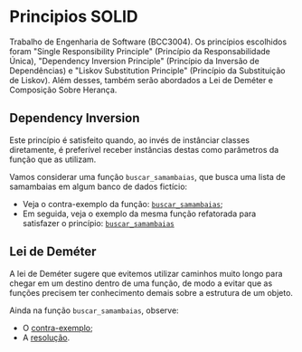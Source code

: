 # Principios SOLID
Trabalho de Engenharia de Software (BCC3004). Os princípios escolhidos foram "Single Responsibility Principle"
(Princípio da Responsabilidade Única), "Dependency Inversion Principle" (Princípio da Inversão de Dependências)
e "Liskov Substitution Principle" (Princípio da Substituição de Liskov). Além desses, também serão abordados a
Lei de Deméter e Composição Sobre Herança.

## Dependency Inversion
Este princípio é satisfeito quando, ao invés de instânciar classes diretamente, é preferível receber instâncias destas
como parâmetros da função que as utilizam.

Vamos considerar uma função `buscar_samambaias`, que busca uma lista de samambaias em algum banco de dados
fictício:
- Veja o contra-exemplo da função: [`buscar_samambaias`](./exemplos/src/donts/dependency_inversion.rs);
- Em seguida, veja o exemplo da mesma função refatorada para satisfazer o princípio:
    [`buscar_samambaias`](./exemplos/src/dos/dependency_inversion.rs)

## Lei de Deméter
A lei de Deméter sugere que evitemos utilizar caminhos muito longo para chegar em um destino dentro de uma função,
de modo a evitar que as funções precisem ter conhecimento demais sobre a estrutura de um objeto.

Ainda na função `buscar_samambaias`, observe:
- O [contra-exemplo](./exemplos/src/donts/demeter.rs);
- A [resolução](./exemplos/src/dos/demeter.rs).

<!-- 
## Single Responsibility Principle
Este princípio diz que um método/classe/função deve ter somente uma responsabilidade.

Ironicamente, mesmo após a separação, a composição do método ainda consiste em executar várias coisas, porém
cada etapa está encapsulada na sua própria função (que pode ser reutilizada mais tarde). Isso quer dizer que
podemos satisfazer esse requesito por meio de refatorações.

Confira a função ` -->